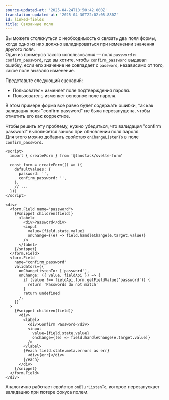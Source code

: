 ```yaml
---
source-updated-at: '2025-04-24T18:50:42.000Z'
translation-updated-at: '2025-04-30T22:02:05.880Z'
id: linked-fields
title: Связанные поля
---
```


Вы можете столкнуться с необходимостью связать два поля формы, когда одно из них должно валидироваться при изменении значения другого поля.  
Один из примеров такого использования — поля `password` и `confirm_password`, где вы хотите, чтобы `confirm_password` выдавал ошибку, если его значение не совпадает с `password`, независимо от того, какое поле вызвало изменение.

Представьте следующий сценарий:

- Пользователь изменяет поле подтверждения пароля.
- Пользователь изменяет основное поле пароля.

В этом примере форма всё равно будет содержать ошибки, так как валидация поля "confirm password" не была перезапущена, чтобы отметить его как корректное.

Чтобы решить эту проблему, нужно убедиться, что валидация "confirm password" выполняется заново при обновлении поля пароля.  
Для этого можно добавить свойство `onChangeListenTo` в поле `confirm_password`.

```svelte
<script>
  import { createForm } from '@tanstack/svelte-form'

  const form = createForm(() => ({
    defaultValues: {
      password: '',
      confirm_password: '',
    },
    // ...
  }))
</script>

<div>
  <form.Field name="password">
    {#snippet children(field)}
      <label>
        <div>Password</div>
        <input
          value={field.state.value}
          onChange={(e) => field.handleChange(e.target.value)}
        />
      </label>
    {/snippet}
  </form.Field>
  <form.Field
    name="confirm_password"
    validators={{
      onChangeListenTo: ['password'],
      onChange: ({ value, fieldApi }) => {
        if (value !== fieldApi.form.getFieldValue('password')) {
          return 'Passwords do not match'
        }
        return undefined
      },
    }}
  >
    {#snippet children(field)}
      <div>
        <label>
          <div>Confirm Password</div>
          <input
            value={field.state.value}
            onchange={(e) => field.handleChange(e.target.value)}
          />
        </label>
        {#each field.state.meta.errors as err}
          <div>{err}</div>
        {/each}
      </div>
    {/snippet}
  </form.Field>
</div>
```

Аналогично работает свойство `onBlurListenTo`, которое перезапускает валидацию при потере фокуса полем.
